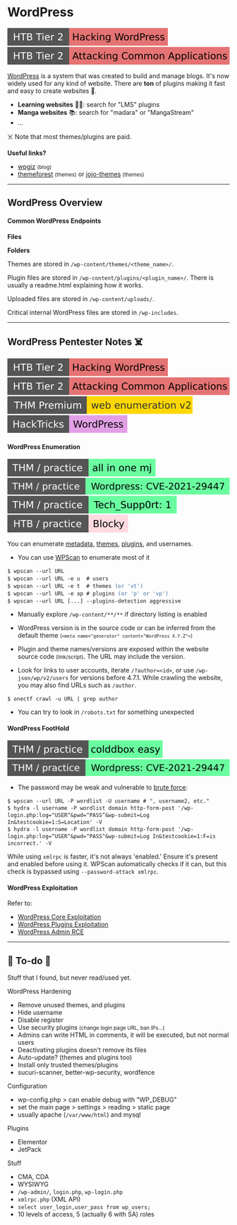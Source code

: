 # WordPress

[![hackingwordpress](../../../../../cybersecurity/_badges/htb/hackingwordpress.svg)](https://academy.hackthebox.com/course/preview/hacking-wordpress)
[![attacking_common_applications](../../../../../cybersecurity/_badges/htb/attacking_common_applications.svg)](https://academy.hackthebox.com/course/preview/attacking-common-applications)

<div class="row row-cols-lg-2"><div>

[WordPress](https://wordpress.com/) is a system that was created to build and manage blogs. It's now widely used for any kind of website. There are **ton** of plugins making it fast and easy to create websites 🚀.

* **Learning websites** 🧑‍🎓: search for "LMS" plugins
* **Manga websites** 📚: search for "madara" or "MangaStream"
* ...

☠️ Note that most themes/plugins are paid.
</div><div>

**Useful links?**

* [wpgiz](https://wpgiz.com/) <small>(blog)</small>
* [themeforest](https://themeforest.net/category/wordpress) <small>(themes)</small> or [jojo-themes](https://www.jojo-themes.net/en/) <small>(themes)</small>
</div></div>

<hr class="sep-both">

## WordPress Overview

<div class="row row-cols-lg-2"><div>

#### Common WordPress Endpoints

**Files**

**Folders**

Themes are stored in `/wp-content/themes/<theme_name>/`.

Plugin files are stored in `/wp-content/plugins/<plugin_name>/`. There is usually a readme.html explaining how it works.

Uploaded files are stored in `/wp-content/uploads/`.

Critical internal WordPress files are stored in `/wp-includes`.
</div><div>
</div></div>

<hr class="sep-both">

## WordPress Pentester Notes ☠️

[![hackingwordpress](../../../../../cybersecurity/_badges/htb/hackingwordpress.svg)](https://academy.hackthebox.com/course/preview/hacking-wordpress)
[![attacking_common_applications](../../../../../cybersecurity/_badges/htb/attacking_common_applications.svg)](https://academy.hackthebox.com/course/preview/attacking-common-applications)
[![webenumerationv2](../../../../../cybersecurity/_badges/thmp/webenumerationv2.svg)](https://tryhackme.com/room/webenumerationv2)
[![wordpress](../../../../../cybersecurity/_badges/hacktricks/wordpress.svg)](https://book.hacktricks.xyz/network-services-pentesting/pentesting-web/wordpress)

<div class="row row-cols-lg-2"><div>

#### WordPress Enumeration

[![allinonemj](../../../../../cybersecurity/_badges/thm-p/allinonemj.svg)](https://tryhackme.com/room/allinonemj)
[![wordpresscve202129447](../../../../../cybersecurity/_badges/thm-p/wordpresscve202129447.svg)](https://tryhackme.com/r/room/wordpresscve202129447)
[![techsupp0rt1](../../../../../cybersecurity/_badges/thm-p/techsupp0rt1.svg)](https://tryhackme.com/r/room/techsupp0rt1)
[![blocky](../../../../../cybersecurity/_badges/htb-p/blocky.svg)](https://app.hackthebox.com/machines/Blocky)

You can enumerate [metadata](https://wpscan.com/wordpresses), [themes](https://wpscan.com/themes), [plugins](https://wpscan.com/plugins), and usernames.

* You can use [WPScan](_files/wpscan.md) to enumerate most of it

```ps
$ wpscan --url URL
$ wpscan --url URL -e u  # users
$ wpscan --url URL -e t  # themes (or 'vt')
$ wpscan --url URL -e ap # plugins (or 'p' or 'vp')
$ wpscan --url URL [...] --plugins-detection aggressive
```

* Manually explore `/wp-content/**/**` if directory listing is enabled

* WordPress version is in the source code or can be inferred from the default theme <small>(`<meta name="generator" content="WordPress X.Y.Z">`)</small>

* Plugin and theme names/versions are exposed within the website source code <small>(link/script)</small>. The URL may include the version.

* Look for links to user accounts, iterate `/?author=<id>`, or use `/wp-json/wp/v2/users` for versions before 4.7.1. While crawling the website, you may also find URLs such as `/author`.

```shell!
$ onectf crawl -u URL | grep author
```

* You can try to look in `/robots.txt` for something unexpected
</div><div>

#### WordPress FootHold

[![colddboxeasy](../../../../../cybersecurity/_badges/thm-p/colddboxeasy.svg)](https://tryhackme.com/room/colddboxeasy)
[![wordpresscve202129447](../../../../../cybersecurity/_badges/thm-p/wordpresscve202129447.svg)](https://tryhackme.com/r/room/wordpresscve202129447)

* The password may be weak and vulnerable to [brute force](/cybersecurity/red-team/s2.discovery/techniques/network/auth.md):

```shell!
$ wpscan --url URL -P wordlist -U username # ", username2, etc."
$ hydra -l username -P wordlist domain http-form-post '/wp-login.php:log=^USER^&pwd=^PASS^&wp-submit=Log In&testcookie=1:S=Location' -V
$ hydra -l username -P wordlist domain http-form-post '/wp-login.php:log=^USER^&pwd=^PASS^&wp-submit=Log In&testcookie=1:F=is incorrect.' -V
```

While using `xmlrpc` is faster, it's not always 'enabled.' Ensure it's present and enabled before using it. WPScan automatically checks if it can, but this check is bypassed using `--password-attack xmlrpc`.

#### WordPress Exploitation

Refer to:

* [WordPress Core Exploitation](_files/wp-core.md)
* [WordPress Plugins Exploitation](_files/wp-plugins.md)
* [WordPress Admin RCE](_files/wp-rce.md)
</div></div>

<hr class="sep-both">

## 👻 To-do 👻

Stuff that I found, but never read/used yet.

<div class="row row-cols-lg-2"><div>

WordPress Hardening

* Remove unused themes, and plugins
* Hide username
* Disable register
* Use security plugins <small>(change login page URL, ban IPs...)</small>
* Admins can write HTML in comments, it will be executed, but not normal users
* Deactivating plugins doesn't remove its files
* Auto-update? (themes and plugins too)
* Install only trusted themes/plugins
* sucuri-scanner, better-wp-security, wordfence

Configuration

* wp-config.php > can enable debug with "WP_DEBUG"
* set the main page > settings > reading > static page
* usually apache (`/var/www/html`) and mysql
</div><div>

Plugins

* Elementor
* JetPack

Stuff

* CMA, CDA
* WYSIWYG
* `/wp-admin/`, `login.php`, `wp-login.php`
* `xmlrpc.php` (XML API)
* `select user_login,user_pass from wp_users;`
* 10 levels of access, 5 (actually 6 with SA) roles
</div></div>